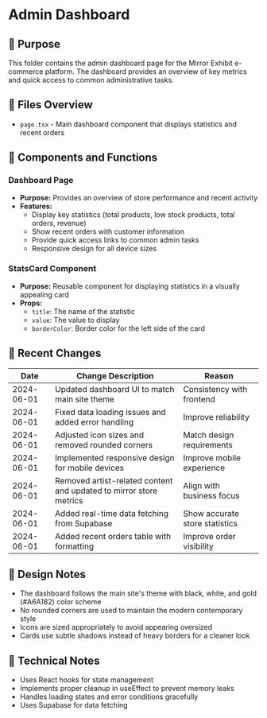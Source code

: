 # Admin Dashboard

## 📌 Purpose
This folder contains the admin dashboard page for the Mirror Exhibit e-commerce platform. The dashboard provides an overview of key metrics and quick access to common administrative tasks.

## 📂 Files Overview
- `page.tsx` - Main dashboard component that displays statistics and recent orders

## 🧩 Components and Functions

### Dashboard Page
- **Purpose:** Provides an overview of store performance and recent activity
- **Features:**
  - Display key statistics (total products, low stock products, total orders, revenue)
  - Show recent orders with customer information
  - Provide quick access links to common admin tasks
  - Responsive design for all device sizes

### StatsCard Component
- **Purpose:** Reusable component for displaying statistics in a visually appealing card
- **Props:**
  - `title`: The name of the statistic
  - `value`: The value to display
  - `borderColor`: Border color for the left side of the card

## 🔄 Recent Changes
| Date       | Change Description                                                 | Reason                         |
|------------|--------------------------------------------------------------------|--------------------------------|
| 2024-06-01 | Updated dashboard UI to match main site theme                      | Consistency with frontend      |
| 2024-06-01 | Fixed data loading issues and added error handling                 | Improve reliability            |
| 2024-06-01 | Adjusted icon sizes and removed rounded corners                    | Match design requirements      |
| 2024-06-01 | Implemented responsive design for mobile devices                   | Improve mobile experience      |
| 2024-06-01 | Removed artist-related content and updated to mirror store metrics | Align with business focus      |
| 2024-06-01 | Added real-time data fetching from Supabase                        | Show accurate store statistics |
| 2024-06-01 | Added recent orders table with formatting                          | Improve order visibility       |

## 🎨 Design Notes
- The dashboard follows the main site's theme with black, white, and gold (#A6A182) color scheme
- No rounded corners are used to maintain the modern contemporary style
- Icons are sized appropriately to avoid appearing oversized
- Cards use subtle shadows instead of heavy borders for a cleaner look

## 🔧 Technical Notes
- Uses React hooks for state management
- Implements proper cleanup in useEffect to prevent memory leaks
- Handles loading states and error conditions gracefully
- Uses Supabase for data fetching
